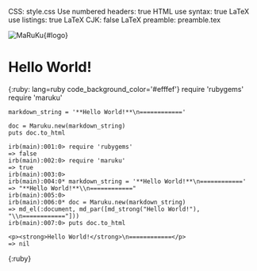 CSS: style.css
Use numbered headers: true
HTML use syntax: true
LaTeX use listings: true
LaTeX CJK: false
LaTeX preamble: preamble.tex

![MaRuKu](logo.png){#logo}

**Hello World!**
================

{:ruby:     lang=ruby code_background_color='#efffef'}
	require 'rubygems'
	require 'maruku'
	
	markdown_string = '**Hello World!**\n============'
        
	doc = Maruku.new(markdown_string)
	puts doc.to_html
	
	irb(main):001:0> require 'rubygems'
	=> false
	irb(main):002:0> require 'maruku'
	=> true
	irb(main):003:0>
	irb(main):004:0* markdown_string = '**Hello World!**\n============'
	=> "**Hello World!**\\n============"
	irb(main):005:0>
	irb(main):006:0* doc = Maruku.new(markdown_string)
	=> md_el(:document, md_par([md_strong("Hello World!"), "\\n============"]))
	irb(main):007:0> puts doc.to_html
	
	<p><strong>Hello World!</strong>\n============</p>
	=> nil

{:ruby}